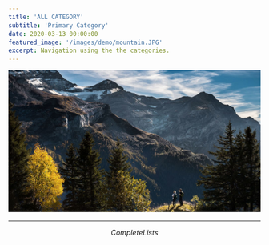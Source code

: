 ```yaml
---
title: 'ALL CATEGORY'
subtitle: 'Primary Category'
date: 2020-03-13 00:00:00
featured_image: '/images/demo/mountain.JPG'
excerpt: Navigation using the the categories.
---
```

<head>
    <script src="https://cdn.mathjax.org/mathjax/latest/MathJax.js?config=TeX-AMS-MML_HTMLorMML" type="text/javascript"></script>
    <script type="text/x-mathjax-config">
        MathJax.Hub.Config({
            tex2jax: {
            skipTags: ['script', 'noscript', 'style', 'textarea', 'pre'],
            inlineMath: [['$','$']]
            }
        });
    </script>


</head>

![](/images/demo/mountain.JPG)



---

$$Complete Lists$$
